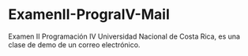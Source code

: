 # ExamenII-PrograIV-Mail
Examen II  Programación IV Universidad Nacional de Costa Rica, es una clase de demo de un correo electrónico.
